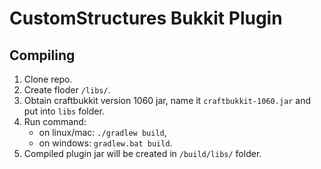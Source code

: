 # CustomStructures Bukkit Plugin

## Compiling
1. Clone repo.
2. Create floder `/libs/`.
3. Obtain craftbukkit version 1060 jar, name it `craftbukkit-1060.jar` and put into `libs` folder.
4. Run command:
	- on linux/mac: `./gradlew build`,
	- on windows: `gradlew.bat build`.
5. Compiled plugin jar will be created in `/build/libs/` folder.
